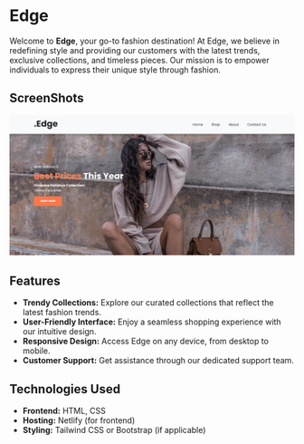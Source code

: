 # Edge

Welcome to **Edge**, your go-to fashion destination! At Edge, we believe in redefining style and providing our customers with the latest trends, exclusive collections, and timeless pieces. Our mission is to empower individuals to express their unique style through fashion.

## ScreenShots
<img src="./screenshot-1.png">

## Features

- **Trendy Collections:** Explore our curated collections that reflect the latest fashion trends.
- **User-Friendly Interface:** Enjoy a seamless shopping experience with our intuitive design.
- **Responsive Design:** Access Edge on any device, from desktop to mobile.
- **Customer Support:** Get assistance through our dedicated support team.

## Technologies Used

- **Frontend:** HTML, CSS
- **Hosting:** Netlify (for frontend) 
- **Styling:** Tailwind CSS or Bootstrap (if applicable)

